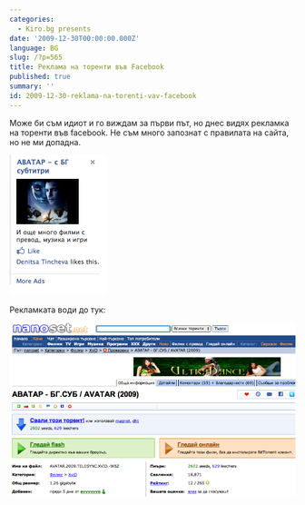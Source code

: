 ```yaml
---
categories:
  - Kiro.bg presents
date: '2009-12-30T00:00:00.000Z'
language: BG
slug: /?p=565
title: Реклама на торенти във Facebook
published: true
summary: ''
id: 2009-12-30-reklama-na-torenti-vav-facebook
---
```


Може би съм идиот и го виждам за първи път, но днес видях рекламка на торенти във facebook. Не съм много запознат с правилата на сайта, но не ми допадна.

![](https://raw.githubusercontent.com/kirilchristov/blog_images/main/2009/12/Screen-shot-2009-12-30-at-9.47.28-PM.png)

Рекламката води до тук:

![](https://raw.githubusercontent.com/kirilchristov/blog_images/main/2009/12/Screen-shot-2009-12-30-at-9.47.37-PM.png)
